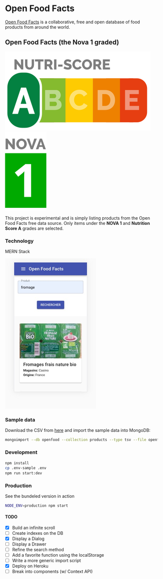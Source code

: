 # Open Food Facts

[Open Food Facts](https://world.openfoodfacts.org/) is a collaborative, free and open database of food products from around the world.

## Open Food Facts (the Nova 1 graded)

![](public/img/nutriscore-a.svg)
![](public/img/nova-group-1.svg)

This project is experimental and is simply listing products from the Open Food Facts free data source. Only items under the **NOVA 1** and **Nutrition Score A** grades are selected.

### Technology

MERN Stack

![](screenshot.jpg)

### Sample data

Download the CSV from [here](https://world.openfoodfacts.org/cgi/search.pl?action=process&tagtype_0=nova_groups&tag_contains_0=contains&tag_0=1&tagtype_1=nutrition_grades&tag_contains_1=contains&tag_1=A&tagtype_2=categories&tag_contains_2=does_not_contain&tag_2=eaux&sort_by=unique_scans_n&page_size=20&axis_x=energy&axis_y=products_n&action=display) and import the sample data into MongoDB:

```bash
mongoimport --db openfood --collection products --type tsv --file openfoodfacts_search.csv --headerline
```

### Development

```bash
npm install
cp .env-sample .env
npm run start:dev
```

### Production

See the bundeled version in action

```bash
NODE_ENV=production npm start
```

#### TODO

- [x] Build an infinite scroll
- [ ] Create indexes on the DB
- [x] Display a Dialog
- [ ] Display a Drawer
- [ ] Refine the search method
- [ ] Add a favorite function using the localStorage
- [ ] Write a more generic import script
- [x] Deploy on Heroku
- [ ] Break into components (w/ Context API)
